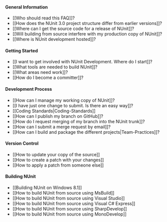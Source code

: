 #### General Information
  * [[Who should read this FAQ]]?
  * [[How does the NUnit 3.0 project structure differ from earlier versions]]?
  * [[Where can I get the source code for a release of NUnit]]?
  * [[Will building from source interfere with my production copy of NUnit]]?
  * [[Where is NUnit development hosted]]?

#### Getting Started

  * [[I want to get involved with NUnit Development. Where do I start]]?
  * [[What tools are needed to build NUnit]]?
  * [[What areas need work]]?
  * [[How do I become a committer]]?

#### Development Process

  * [[How can I manage my working copy of NUnit]]?
  * [[I have just one change to submit. Is there an easy way]]?
  * [[Coding Standards|Coding-Standards]]
  * [[How can I publish my branch on GitHub]]?
  * [[How do I request merging of my branch into the NUnit trunk]]?
  * [[How can I submit a merge request by email]]?
  * [[How can I build and package the different projects|Team-Practices]]?


#### Version Control

  * [[How to update your copy of the source]]
  * [[How to create a patch with your changes]]
  * [[How to apply a patch from someone else]]

#### Building NUnit

  * [[Building NUnit on Windows 8.1]]
  * [[How to build NUnit from source using MsBuild]]
  * [[How to build NUnit from source using Visual Studio]]
  * [[How to build NUnit from source using Visual C# Express]]
  * [[How to build NUnit from source using SharpDevelop]]
  * [[How to build NUnit from source using MonoDevelop]]


